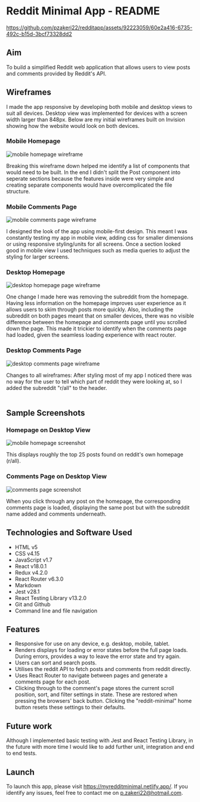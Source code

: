 # Reddit Minimal App - README 

https://github.com/pzakeri22/redditapp/assets/92223059/60e2a416-6735-492c-b15d-3bcf73328dd2

## Aim

To build a simplified Reddit web application that allows users to view posts and comments provided by Reddit's API.

## Wireframes

I made the app responsive by developing both mobile and desktop views to suit all devices. Desktop view was implemented for devices with a screen width larger than 848px. Below are my initial wireframes built on Invision showing how the website would look on both devices. 

### Mobile Homepage

![mobile homepage wireframe](https://github.com/pzakeri22/redditapp/blob/main/public/imageBank/Wireframes/Reddit-mobile-home.png?raw=true)

Breaking this wireframe down helped me identify a list of components that would need to be built. In the end I didn't split the Post component into seperate sections because the features inside were very simple and creating separate components would have overcomplicated the file structure.

### Mobile Comments Page

![mobile comments page wireframe](https://github.com/pzakeri22/redditapp/blob/main/public/imageBank/Wireframes/Reddit-mobile-route.png?raw=true)

I designed the look of the app using mobile-first design. This meant I was constantly testing my app in mobile view, adding css for smaller dimensions or using responsive styling/units for all screens. Once a section looked good in mobile view I used techniques such as media queries to adjust the styling for larger screens.

### Desktop Homepage

![desktop homepage page wireframe](https://github.com/pzakeri22/redditapp/blob/main/public/imageBank/Wireframes/Reddit-desktop-home.png?raw=true)

One change I made here was removing the subreddit from the homepage. Having less information on the homepage improves user experience as it allows users to skim through posts more quickly. Also, including the subreddit on both pages meant that on smaller devices, there was no visible difference between the homepage and comments page until you scrolled down the page. This made it trickier to identify when the comments page had loaded, given the seamless loading experience with react router.

### Desktop Comments Page

![desktop comments page wireframe](https://github.com/pzakeri22/redditapp/blob/main/public/imageBank/Wireframes/Reddit-desktop-route.png?raw=true)

Changes to all wireframes: After styling most of my app I noticed there was no way for the user to tell which part of reddit they were looking at, so I added the subreddit "r/all" to the header. 
<br/><br/> 

## Sample Screenshots

### Homepage on Desktop View
![mobile homepage screenshot](https://github.com/pzakeri22/redditapp/blob/main/public/imageBank/illustrations/homepage-screenshot.png?raw=true)

This displays roughly the top 25 posts found on reddit's own homepage (r/all).

### Comments Page on Desktop View

![comments page screenshot](https://github.com/pzakeri22/redditapp/blob/main/public/imageBank/illustrations/comments-screenshot.png?raw=true)

When you click through any post on the homepage, the corresponding comments page is loaded, displaying the same post but with the subreddit name added and comments underneath.

## Technologies and Software Used

- HTML v5
- CSS v4.15
- JavaScript v1.7
- React v18.0.1
- Redux v4.2.0
- React Router v6.3.0
- Markdown
- Jest v28.1
- React Testing Library v13.2.0
- Git and Github
- Command line and file navigation

## Features

- Responsive for use on any device, e.g. desktop, mobile, tablet.
- Renders displays for loading or error states before the full page loads. During errors, provides a way to leave the error state and try again.
- Users can sort and search posts.
- Utilises the reddit API to fetch posts and comments from reddit directly.
- Uses React Router to navigate between pages and generate a comments page for each post.
- Clicking through to the comment's page stores the current scroll position, sort, and filter settings in state. These are restored when pressing the browsers' back button.    Clicking the "reddit-minimal" home button resets these settings to their defaults.

## Future work

Although I implemented basic testing with Jest and React Testing Library, in the future with more time I would like to add further unit, integration and end to end tests.

## Launch

To launch this app, please visit https://myredditminimal.netlify.app/.
If you identify any issues, feel free to contact me on p.zakeri22@hotmail.com.
